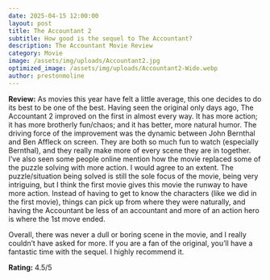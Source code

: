 ```yaml
---
date: 2025-04-15 12:00:00
layout: post
title: The Accountant 2
subtitle: How good is the sequel to The Accountant?
description: The Accountant Movie Review
category: Movie
image: /assets/img/uploads/Accountant2.jpg
optimized_image: /assets/img/uploads/Accountant2-Wide.webp
author: prestonmoline
---
```


**Review:**
As movies this year have felt a little average, this one decides to do its best to be one of the best. Having seen the original only days ago, The Accountant 2 improved on the first in almost every way. It has more action; it has more brotherly fun/chaos; and it has better, more natural humor. The driving force of the improvement was the dynamic between John Bernthal and Ben Affleck on screen. They are both so much fun to watch (especially Bernthal), and they really make more of every scene they are in together. I’ve also seen some people online mention how the movie replaced some of the puzzle solving with more action. I would agree to an extent.  The puzzle/situation being solved is still the sole focus of the movie, being very intriguing, but I think the first movie gives this movie the runway to have more action. Instead of having to get to know the characters (like we did in the first movie), things can pick up from where they were naturally, and having the Accountant be less of an accountant and more of an action hero is where the 1st move ended. 



Overall, there was never a dull or boring scene in the movie, and I really couldn’t have asked for more. If you are a fan of the original, you’ll have a fantastic time with the sequel. I highly recommend it.

**Rating:**
4.5/5
